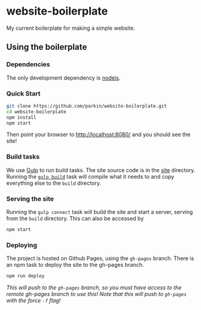 # website-boilerplate
My current boilerplate for making a simple website.

## Using the boilerplate

### Dependencies

The only development dependency is [nodejs](https://nodejs.org/).

### Quick Start

```bash
git clone https://github.com/parkin/website-boilerplate.git
cd website-boilerplate
npm install
npm start
```

Then point your browser to [http://localhost:8080/](http://localhost:8080/) and you should see the site!

### Build tasks

We use [Gulp](http://gulpjs.com/) to run build tasks.
The site source code is in the [site](site) directory.
Running the [`gulp build`](tasks/build.js) task will compile what it needs to and copy everything else to the `build` directory.

### Serving the site

Running the `gulp connect` task will build the site and start a server, serving from the `build` directory.
This can also be accessed by

```bash
npm start
```

### Deploying

The project is hosted on Github Pages, using the `gh-pages` branch. There is an npm task to deploy the site to the gh-pages branch.

```bash
npm run deploy
```

*This will push to the `gh-pages` branch, so you must have access to the remote gh-pages branch to use this!*
*Note that this will push to `gh-pages` with the force `-f` flag!*
